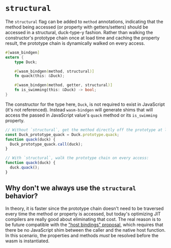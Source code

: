 # `structural`

The `structural` flag can be added to `method` annotations, indicating that the
method being accessed (or property with getters/setters) should be accessed in a
structural, duck-type-y fashion. Rather than walking the constructor's prototype
chain once at load time and caching the property result, the prototype chain is
dynamically walked on every access.

```rust
#[wasm_bindgen]
extern {
    type Duck;

    #[wasm_bindgen(method, structural)]
    fn quack(this: &Duck);

    #[wasm_bindgen(method, getter, structural)]
    fn is_swimming(this: &Duck) -> bool;
}
```

The constructor for the type here, `Duck`, is not required to exist in
JavaScript (it's not referenced).  Instead `wasm-bindgen` will generate shims
that will access the passed in JavaScript value's `quack` method or its
`is_swimming` property.

```js
// Without `structural`, get the method directly off the prototype at load time:
const Duck_prototype_quack = Duck.prototype.quack;
function quack(duck) {
  Duck_prototype_quack.call(duck);
}

// With `structural`, walk the prototype chain on every access:
function quack(duck) {
  duck.quack();
}
```

## Why don't we always use the `structural` behavior?

In theory, it is faster since the prototype chain doesn't need to be traversed
every time the method or property is accessed, but today's optimizing JIT
compilers are really good about eliminating that cost. The real reason is to be
future compatible with the ["host bindings" proposal][host-bindings], which
requires that there be no JavaScript shim between the caller and the native host
function. In this scenario, the properties and methods *must* be resolved before
the wasm is instantiated.

[host-bindings]: https://github.com/WebAssembly/host-bindings/blob/master/proposals/host-bindings/Overview.md
